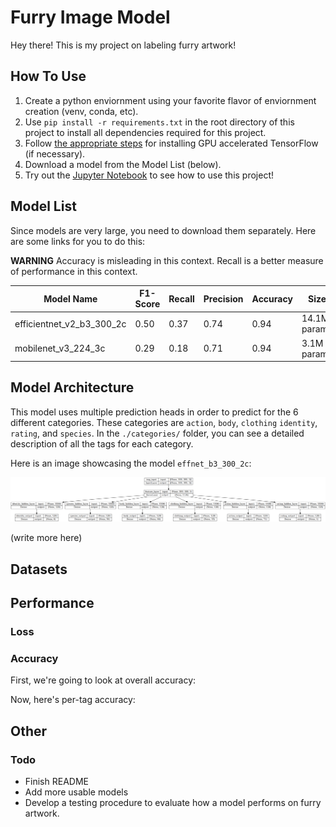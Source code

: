 # Furry Image Model
Hey there! This is my project on labeling furry artwork!

## How To Use

1. Create a python enviornment using your favorite flavor of enviornment creation (venv, conda, etc).
2. Use `pip install -r requirements.txt` in the root directory of this project to install all dependencies required for this project.
3. Follow [the appropriate steps](https://www.tensorflow.org/install/pip) for installing GPU accelerated TensorFlow (if necessary).
4. Download a model from the Model List (below).
5. Try out the [Jupyter Notebook](./example_usage.ipynb) to see how to use this project!

## Model List

Since models are very large, you need to download them separately. Here are some links for you to do this:

**WARNING** Accuracy is misleading in this context. Recall is a better measure of performance in this context.

| Model Name                | F1-Score | Recall | Precision | Accuracy | Size         | Zip File                                                                                 |
|---------------------------|----------|--------|-----------|----------|--------------|------------------------------------------------------------------------------------------|
| efficientnet_v2_b3_300_2c | 0.50     | 0.37   | 0.74      | 0.94     | 14.1M params | [link](https://drive.google.com/uc?export=download&id=1n-qEMXU86G8A_UEpZ9_CmAPWdBkMO_zY) |
| mobilenet_v3_224_3c       | 0.29     | 0.18   | 0.71      | 0.94     |  3.1M params | coming soon                                                                              |

## Model Architecture

This model uses multiple prediction heads in order to predict for the 6 different categories. These categories are `action`, `body`, `clothing` `identity`, `rating`, and `species`. In the `./categories/` folder, you can see a detailed description of all the tags for each category.

Here is an image showcasing the model `effnet_b3_300_2c`:

![Image of model's architecture. Starts with an Input layer](images/readme/model_architecture.png)

(write more here)

## Datasets

## Performance

### Loss

### Accuracy

First, we're going to look at overall accuracy:

Now, here's per-tag accuracy:

## Other

### Todo

- Finish README
- Add more usable models
- Develop a testing procedure to evaluate how a model performs on furry artwork.

